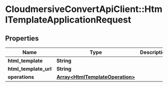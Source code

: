 # CloudmersiveConvertApiClient::HtmlTemplateApplicationRequest

## Properties
Name | Type | Description | Notes
------------ | ------------- | ------------- | -------------
**html_template** | **String** |  | [optional] 
**html_template_url** | **String** |  | [optional] 
**operations** | [**Array&lt;HtmlTemplateOperation&gt;**](HtmlTemplateOperation.md) |  | [optional] 


